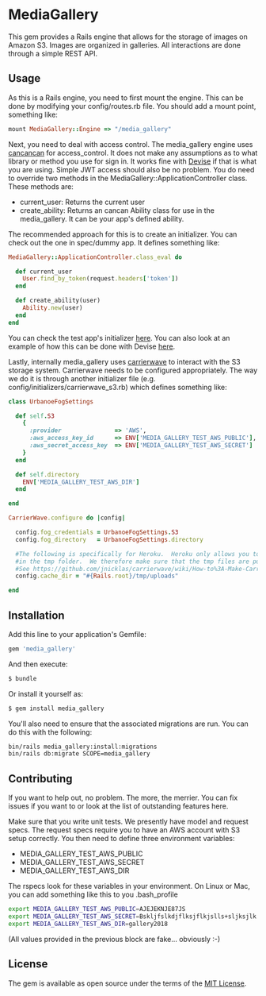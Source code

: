 # MediaGallery
This gem provides a Rails engine that allows for the storage of images on Amazon S3.  Images are organized in galleries.  All interactions are done through a simple REST API.

## Usage
As this is a Rails engine, you need to first mount the engine.  This can be done by modifying your config/routes.rb file.  You should add a mount point, something like:

```ruby
mount MediaGallery::Engine => "/media_gallery"
```

Next, you need to deal with access control. The media_gallery engine uses [cancancan](https://github.com/CanCanCommunity/cancancan) for access_control. It does not make any assumptions as to what library or method you use for sign in.  It works fine with [Devise](https://github.com/plataformatec/devise) if that is what you are using.  Simple JWT access should also be no problem.  You do need to override two methods in the MediaGallery::ApplicationController class.  These methods are:

- current_user:  Returns the current user
- create_ability: Returns an cancan Ability class for use in the media_gallery.  It can be your app's defined ability.

The recommended approach for this is to create an initializer.  You can check out the one in spec/dummy app.  It defines something like:

```ruby
MediaGallery::ApplicationController.class_eval do

  def current_user
    User.find_by_token(request.headers['token'])
  end

  def create_ability(user)
    Ability.new(user)
  end
end
```
You can check the test app's initializer [here](https://github.com/mbeauv/media_gallery/blob/master/spec/dummy/config/initializers/media_gallery_initializer.rb).  You can also look at an example of how this can be done with Devise [here](https://github.com/mbeauv/media_gallery/wiki/Integration-with-Devise).

Lastly, internally media_gallery uses [carrierwave](https://github.com/carrierwaveuploader/carrierwave) to interact with the S3 storage system.  Carrierwave needs to be configured appropriately.  The way we do it is through another initializer file (e.g. config/initializers/carrierwave_s3.rb) which defines something like:

```ruby
class UrbanoeFogSettings

  def self.S3
    {
      :provider               => 'AWS',
      :aws_access_key_id      => ENV['MEDIA_GALLERY_TEST_AWS_PUBLIC'],
      :aws_secret_access_key  => ENV['MEDIA_GALLERY_TEST_AWS_SECRET']
    }
  end

  def self.directory
    ENV['MEDIA_GALLERY_TEST_AWS_DIR']
  end

end

CarrierWave.configure do |config|

  config.fog_credentials = UrbanoeFogSettings.S3
  config.fog_directory   = UrbanoeFogSettings.directory

  #The following is specifically for Heroku.  Heroku only allows you to save data
  #in the tmp folder.  We therefore make sure that the tmp files are put there.
  #See https://github.com/jnicklas/carrierwave/wiki/How-to%3A-Make-Carrierwave-work-on-Heroku
  config.cache_dir = "#{Rails.root}/tmp/uploads"

end
```

## Installation
Add this line to your application's Gemfile:

```ruby
gem 'media_gallery'
```

And then execute:
```bash
$ bundle
```

Or install it yourself as:
```bash
$ gem install media_gallery
```

You'll also need to ensure that the associated migrations are run.  You can do this with the following:

```bash
bin/rails media_gallery:install:migrations
bin/rails db:migrate SCOPE=media_gallery
```
## Contributing

If you want to help out, no problem. The more, the merrier.  You can fix issues if you want to or look at the list of outstanding features here.

Make sure that you write unit tests. We presently have model and request specs.  The request specs require you to have an AWS account with S3 setup correctly.  You then need to define three environment variables:

- MEDIA_GALLERY_TEST_AWS_PUBLIC
- MEDIA_GALLERY_TEST_AWS_SECRET
- MEDIA_GALLERY_TEST_AWS_DIR

The rspecs look for these variables in your environment.  On Linux or Mac, you can add something like this to you .bash_profile

```bash
export MEDIA_GALLERY_TEST_AWS_PUBLIC=AJEJEKNJE87JS 
export MEDIA_GALLERY_TEST_AWS_SECRET=Bskljfslkdjflksjflkjslls+sljksjlk
export MEDIA_GALLERY_TEST_AWS_DIR=gallery2018
```

(All values provided in the previous block are fake... obviously :-)


## License
The gem is available as open source under the terms of the [MIT License](http://opensource.org/licenses/MIT).
